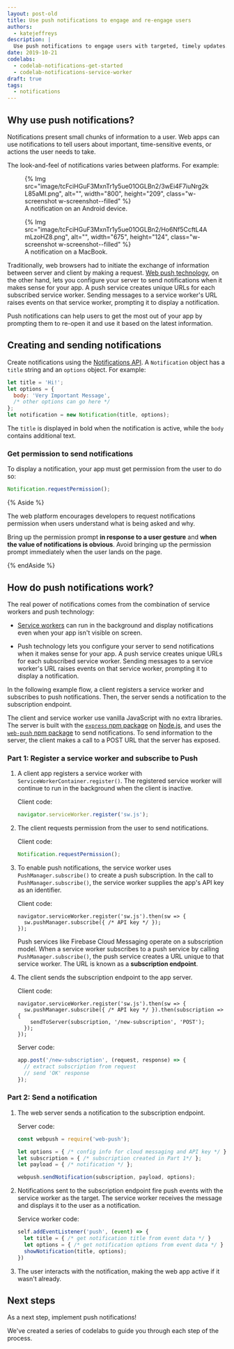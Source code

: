 ```yaml
---
layout: post-old
title: Use push notifications to engage and re-engage users
authors:
  - katejeffreys
description: |
  Use push notifications to engage users with targeted, timely updates.
date: 2019-10-21
codelabs:
  - codelab-notifications-get-started
  - codelab-notifications-service-worker
draft: true
tags:
  - notifications
---
```


## Why use push notifications?

Notifications present small chunks of information to a user. Web apps can use notifications to tell users about important, time-sensitive events, or actions the user needs to take.

The look-and-feel of notifications varies between platforms. For example:

<figure class="w-figure">
  {% Img src="image/tcFciHGuF3MxnTr1y5ue01OGLBn2/3wEi4F7iuNrg2kL85aMI.png", alt="", width="800", height="209", class="w-screenshot w-screenshot--filled" %}
  <figcaption class="w-figcaption">A notification on an Android device.</figcaption>
</figure>

<figure class="w-figure">
  {% Img src="image/tcFciHGuF3MxnTr1y5ue01OGLBn2/Ho6Nf5CcftL4AmLzoHZ8.png", alt="", width="675", height="124", class="w-screenshot w-screenshot--filled" %}
  <figcaption class="w-figcaption">A notification on a MacBook.</figcaption>
</figure>

Traditionally, web browsers had to initiate the exchange of information between server and client by making a request. [Web push technology](https://developer.mozilla.org/docs/Web/API/Push_API), on the other hand, lets you configure your server to send notifications when it makes sense for your app. A push service creates unique URLs for each subscribed service worker. Sending messages to a service worker's URL raises events on that service worker, prompting it to display a notification.

Push notifications can help users to get the most out of your app by prompting them to re-open it and use it based on the latest information.

## Creating and sending notifications

Create notifications using the [Notifications API](https://developer.mozilla.org/docs/Web/API/Notifications_API). A `Notification` object has a `title` string and an `options` object. For example:

```js
let title = 'Hi!';
let options = {
  body: 'Very Important Message',
  /* other options can go here */
};
let notification = new Notification(title, options);
```

The `title` is displayed in bold when the notification is active, while the `body` contains additional text.

### Get permission to send notifications

To display a notification, your app must get permission from the user to do so:

```js
Notification.requestPermission();
```

{% Aside %}

The web platform encourages developers to request notifications permission when users understand what is being asked and why.

Bring up the permission prompt **in response to a user gesture** and **when the value of notifications is obvious**. Avoid bringing up the permission prompt immediately when the user lands on the page.

{% endAside %}

## How do push notifications work?

The real power of notifications comes from the combination of service workers and push technology:

*   [Service workers](https://developers.google.com/web/fundamentals/primers/service-workers) can run in the background and display notifications even when your app isn't visible on screen.

*   Push technology lets you configure your server to send notifications when it makes sense for your app. A push service creates unique URLs for each subscribed service worker. Sending messages to a service worker's URL raises events on that service worker, prompting it to display a notification.

In the following example flow, a client registers a service worker and subscribes to push notifications. Then, the server sends a notification to the subscription endpoint.

The client and service worker use vanilla JavaScript with no extra libraries. The server is built with the [`express` npm package](https://www.npmjs.com/package/express) on [Node.js](https://nodejs.org/en/), and uses the [`web-push` npm package](https://www.npmjs.com/package/web-push) to send notifications. To send information to the server, the client makes a call to a POST URL that the server has exposed.

### Part 1: Register a service worker and subscribe to Push

1.  A client app registers a service worker with `ServiceWorkerContainer.register()`. The registered service worker will continue to run in the background when the client is inactive.

    Client code:

    ```js
    navigator.serviceWorker.register('sw.js');
    ```

1.  The client requests permission from the user to send notifications.

    Client code:

    ```js
    Notification.requestPermission();
    ```

1.  To enable push notifications, the service worker uses `PushManager.subscribe()` to create a push subscription. In the call to `PushManager.subscribe()`, the service worker supplies the app's API key as an identifier.

    Client code:

    ```js/0-1/0/
    navigator.serviceWorker.register('sw.js').then(sw => {
      sw.pushManager.subscribe({ /* API key */ });
    });
    ```

    Push services like Firebase Cloud Messaging operate on a subscription model. When a service worker subscribes to a push service by calling `PushManager.subscribe()`, the push service creates a URL unique to that service worker. The URL is known as a **subscription endpoint**.

1.  The client sends the subscription endpoint to the app server.

    Client code:

    ```js/1-3/1/
    navigator.serviceWorker.register('sw.js').then(sw => {
      sw.pushManager.subscribe({ /* API key */ }).then(subscription => {
        sendToServer(subscription, '/new-subscription', 'POST');
      });
    });
    ```

    Server code:

    ```js
    app.post('/new-subscription', (request, response) => {
      // extract subscription from request
      // send 'OK' response
    });
    ```

### Part 2: Send a notification

1.  The web server sends a notification to the subscription endpoint.

    Server code:

    ```js
    const webpush = require('web-push');

    let options = { /* config info for cloud messaging and API key */ };
    let subscription = { /* subscription created in Part 1*/ };
    let payload = { /* notification */ };

    webpush.sendNotification(subscription, payload, options);
    ```

1.  Notifications sent to the subscription endpoint fire push events with the service worker as the target. The service worker receives the message and displays it to the user as a notification.

    Service worker code:

    ```js
    self.addEventListener('push', (event) => {
      let title = { /* get notification title from event data */ }
      let options = { /* get notification options from event data */ }
      showNotification(title, options);
    })
    ```

1.   The user interacts with the notification, making the web app active if it wasn't already.

## Next steps

As a next step, implement push notifications!

We've created a series of codelabs to guide you through each step of the process.
